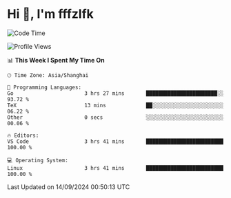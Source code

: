 # Hi 👋, I'm fffzlfk

<!--START_SECTION:waka-->
![Code Time](http://img.shields.io/badge/Code%20Time-969%20hrs%203%20mins-blue)

![Profile Views](http://img.shields.io/badge/Profile%20Views-0-blue)

📊 **This Week I Spent My Time On** 

```text
🕑︎ Time Zone: Asia/Shanghai

💬 Programming Languages: 
Go                       3 hrs 27 mins       ███████████████████████░░   93.72 % 
TeX                      13 mins             ██░░░░░░░░░░░░░░░░░░░░░░░   06.22 % 
Other                    0 secs              ░░░░░░░░░░░░░░░░░░░░░░░░░   00.06 % 

🔥 Editors: 
VS Code                  3 hrs 41 mins       █████████████████████████   100.00 % 

💻 Operating System: 
Linux                    3 hrs 41 mins       █████████████████████████   100.00 % 
```


 Last Updated on 14/09/2024 00:50:13 UTC
<!--END_SECTION:waka-->
